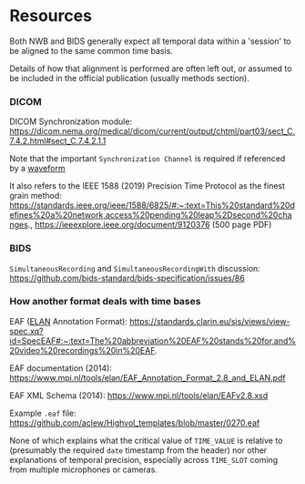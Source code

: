 # Resources

Both NWB and BIDS generally expect all temporal data within a 'session' to be aligned to the same common time basis.

Details of how that alignment is performed are often left out, or assumed to be included in the official publication (usually methods section).



### DICOM

DICOM Synchronization module: https://dicom.nema.org/medical/dicom/current/output/chtml/part03/sect_C.7.4.2.html#sect_C.7.4.2.1.1

Note that the important `Synchronization Channel` is required if referenced by a [waveform](https://dicom.nema.org/medical/dicom/current/output/chtml/part03/sect_C.10.8.html)

It also refers to the IEEE 1588 (2019) Precision Time Protocol as the finest grain method: https://standards.ieee.org/ieee/1588/6825/#:~:text=This%20standard%20defines%20a%20network,access%20pending%20leap%2Dsecond%20changes., https://ieeexplore.ieee.org/document/9120376 (500 page PDF)



### BIDS

`SimultaneousRecording` and `SimultaneousRecordingWith` discussion: https://github.com/bids-standard/bids-specification/issues/86



### How another format deals with time bases

EAF ([ELAN](https://archive.mpi.nl/tla/elan) Annotation Format): https://standards.clarin.eu/sis/views/view-spec.xq?id=SpecEAF#:~:text=The%20abbreviation%20EAF%20stands%20for,and%20video%20recordings%20in%20EAF.

EAF documentation (2014): https://www.mpi.nl/tools/elan/EAF_Annotation_Format_2.8_and_ELAN.pdf

EAF XML Schema (2014): https://www.mpi.nl/tools/elan/EAFv2.8.xsd

Example `.eaf` file: https://github.com/aclew/Highvol_templates/blob/master/0270.eaf

None of which explains what the critical value of `TIME_VALUE` is relative to (presumably the required `date` timestamp from the header) nor other explanations of temporal precision, especially across `TIME_SLOT` coming from multiple microphones or cameras.


